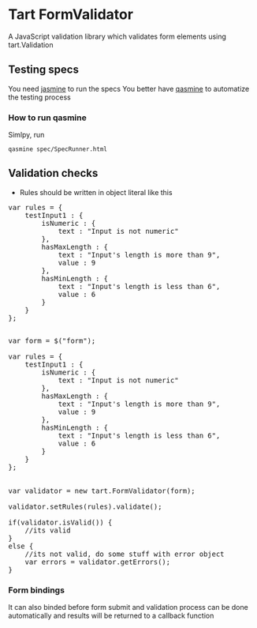 # Tart FormValidator

A JavaScript validation library which validates form elements using tart.Validation

## Testing specs

You need [jasmine](http://pivotal.github.com/jasmine/) to run the specs
You better have [qasmine](https://github.com/tart/qasmine) to automatize the testing process

### How to run qasmine

Simlpy, run
    
    qasmine spec/SpecRunner.html


## Validation checks

* Rules should be written in object literal like this

<pre>
var rules = {
    testInput1 : {
        isNumeric : {
            text : "Input is not numeric"
        },
        hasMaxLength : {
            text : "Input's length is more than 9",
            value : 9
        },
        hasMinLength : {
            text : "Input's length is less than 6",
            value : 6
        }
    }
};

</pre>

<pre>
var form = $("form");

var rules = {
    testInput1 : {
        isNumeric : {
            text : "Input is not numeric"
        },
        hasMaxLength : {
            text : "Input's length is more than 9",
            value : 9
        },
        hasMinLength : {
            text : "Input's length is less than 6",
            value : 6
        }
    }
};


var validator = new tart.FormValidator(form);

validator.setRules(rules).validate();

if(validator.isValid()) {
    //its valid
}
else {
    //its not valid, do some stuff with error object
    var errors = validator.getErrors();
}
</pre>

### Form bindings
It can also binded before form submit and validation process can be done automatically and 
results will be returned to a callback function



